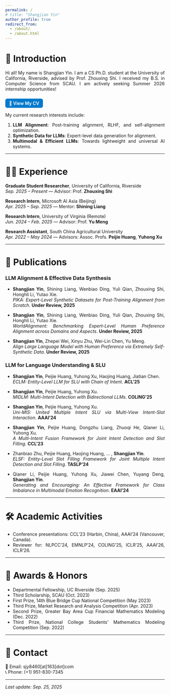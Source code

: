 ```yaml
---
permalink: /
# title: "Shangjian Yin"
author_profile: true
redirect_from: 
  - /about/
  - /about.html
---
```


<style>
/* 两端对齐正文 */
p, li {
  text-align: justify;
  text-justify: inter-word;
}
/* 简历按钮样式 */
.cv-button {
  display: inline-block;
  padding: 6px 12px;
  margin-top: 8px;
  font-size: 14px;
  font-weight: 600;
  color: white;
  background-color: #007ACC;
  border-radius: 6px;
  text-decoration: none;
}
.cv-button:hover {
  background-color: #005F99;
}
</style>

# 🌟 Introduction  

Hi all! My name is Shangjian Yin. I am a CS Ph.D. student at the University of California, Riverside, advised by Prof. Zhouxing Shi. I received my B.S. in Computer Science from SCAU. I am actively seeking Summer 2026 internship opportunities!  

<a href="../files/CV_PhD.pdf" class="cv-button">📄 View My CV</a>  

My current research interests include:  

1. **LLM Alignment**: Post-training alignment, RLHF, and self-alignment optimization.  
2. **Synthetic Data for LLMs**: Expert-level data generation for alignment.  
3. **Multimodal & Efficient LLMs**: Towards lightweight and universal AI systems.  

---

# 🧑‍💻 Experience  

**Graduate Student Researcher**, University of California, Riverside  
*Sep. 2025 – Present* — Advisor: Prof. **Zhouxing Shi**  

**Research Intern**, Microsoft AI Asia (Beijing)  
*Apr. 2025 – Sep. 2025* — Mentor: **Shining Liang**  

**Research Intern**, University of Virginia (Remote)  
*Jun. 2024 – Feb. 2025* — Advisor: Prof. **Yu Meng**  

**Research Assistant**, South China Agricultural University  
*Apr. 2022 – May 2024* — Advisors: Assoc. Profs. **Peijie Huang**, **Yuhong Xu**  

---

# 📝 Publications  

### LLM Alignment & Effective Data Synthesis  
- **Shangjian Yin**, Shining Liang, Wenbiao Ding, Yuli Qian, Zhouxing Shi, Honghli Li, Yutao Xie.  
  *PIKA: Expert-Level Synthetic Datasets for Post-Training Alignment from Scratch*. **Under Review, 2025**  

- **Shangjian Yin**, Shining Liang, Wenbiao Ding, Yuli Qian, Zhouxing Shi, Honghli Li, Yutao Xie.  
  *WorldAlignment: Benchmarking Expert-Level Human Preference Alignment across Domains and Aspects*. **Under Review, 2025**  

- **Shangjian Yin**, Zhepei Wei, Xinyu Zhu, Wei-Lin Chen, Yu Meng.  
  *Align Large Language Model with Human Preference via Extremely Self-Synthetic Data*. **Under Review, 2025**  

### LLM for Language Understanding & SLU  
- **Shangjian Yin**, Peijie Huang, Yuhong Xu, Haojing Huang, Jiatian Chen.  
  *ECLM: Entity-Level LLM for SLU with Chain of Intent*. **ACL’25**  

- **Shangjian Yin**, Peijie Huang, Yuhong Xu.  
  *MIDLM: Multi-Intent Detection with Bidirectional LLMs*. **COLING’25**  

- **Shangjian Yin**, Peijie Huang, Yuhong Xu.  
  *Uni-MIS: United Multiple Intent SLU via Multi-View Intent-Slot Interaction*. **AAAI’24**  

- **Shangjian Yin**, Peijie Huang, Dongzhu Liang, Zhuoqi He, Qianer Li, Yuhong Xu.  
  *A Multi-Intent Fusion Framework for Joint Intent Detection and Slot Filling*. **CCL’23**  

- Zhanbiao Zhu, Peijie Huang, Haojing Huang, … , **Shangjian Yin**.  
  *ELSF: Entity-Level Slot Filling Framework for Joint Multiple Intent Detection and Slot Filling*. **TASLP’24**  

- Qianer Li, Peijie Huang, Yuhong Xu, Jiawei Chen, Yuyang Deng, **Shangjian Yin**.  
  *Generating and Encouraging: An Effective Framework for Class Imbalance in Multimodal Emotion Recognition*. **EAAI’24**  

---

# 🛠️ Academic Activities  

- Conference presentations: CCL’23 (Harbin, China), AAAI’24 (Vancouver, Canada).  
- Reviewer for: NLPCC’24, EMNLP’24, COLING’25, ICLR’25, AAAI’26, ICLR’26.  

---

# 🏅 Awards & Honors  

- Departmental Fellowship, UC Riverside (Sep. 2025)  
- Third Scholarship, SCAU (Oct. 2023)  
- First Prize, 14th Blue Bridge Cup National Competition (May 2023)  
- Third Prize, Market Research and Analysis Competition (Apr. 2023)  
- Second Prize, Greater Bay Area Cup Financial Mathematics Modeling (Dec. 2022)  
- Third Prize, National College Students’ Mathematics Modeling Competition (Sep. 2022)  

---

# 📧 Contact  

📩 Email: sjy8460[at]163[dot]com  
📞 Phone: (+1) 951-830-7345  

---

_Last update: Sep. 25, 2025_  
